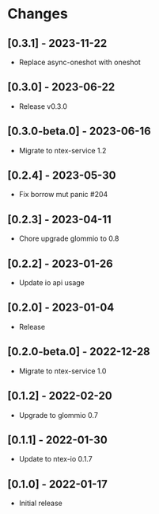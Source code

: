 # Changes

## [0.3.1] - 2023-11-22

* Replace async-oneshot with oneshot

## [0.3.0] - 2023-06-22

* Release v0.3.0

## [0.3.0-beta.0] - 2023-06-16

* Migrate to ntex-service 1.2

## [0.2.4] - 2023-05-30

* Fix borrow mut panic #204

## [0.2.3] - 2023-04-11

* Chore upgrade glommio to 0.8

## [0.2.2] - 2023-01-26

* Update io api usage

## [0.2.0] - 2023-01-04

* Release

## [0.2.0-beta.0] - 2022-12-28

* Migrate to ntex-service 1.0

## [0.1.2] - 2022-02-20

* Upgrade to glommio 0.7

## [0.1.1] - 2022-01-30

* Update to ntex-io 0.1.7

## [0.1.0] - 2022-01-17

* Initial release

